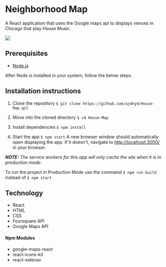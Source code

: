 # Neighborhood Map
A React application that uses the Google maps api to displays venues in Chicago that play House Music.

![](https://img.shields.io/badge/Udacity-React-blue.svg)

## Prerequisites
* [Node.js](https://nodejs.org/en/)

After Node is installed in your system, follow the below steps.

## Installation instructions
1. Clone the repository
```$ git clone https://github.com/ajmhyd/House-Map.git```

2. Move into the cloned directory
```$ cd House-Map```

3. Install dependencies
```$ npm install```

4. Start the app
```$ npm start```
A new browser window should automatically open displaying the app.  If it doesn't, navigate to [http://localhost:3000/](http://localhost:3000/) in your browser.

***NOTE:*** *The service workers for this app will only cache the site when it is in production mode.*

To run the project in Production Mode use the command
```$ npm run build``` instead of ```$ npm start```

## Technology
- React
- HTML
- CSS
- Foursquare API
- Google Maps API
#### Npm Modules
- google-maps-react
- react-icons-kit
- react-sidenav

